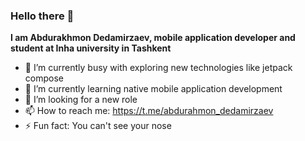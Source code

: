 ### Hello there 👋


**I am Abdurakhmon Dedamirzaev, mobile application developer and student at Inha university in Tashkent**

- 🔭 I’m currently busy with exploring new technologies like jetpack compose
- 🌱 I’m currently learning native mobile application development
- 🤔 I’m looking for a new role
- 📫 How to reach me: https://t.me/abdurahmon_dedamirzaev
- ⚡ Fun fact: You can't see your nose

<!--<a href="https://payme.uz/6384af5565f23ea1d3f41292" target="_blank"><img src="https://cdn.buymeacoffee.com/buttons/default-orange.png" alt="Buy Me A Coffee" height="41" width="174"></a> -->


